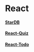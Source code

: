# React
#### [StarDB](https://artyom2509.github.io/star-db/)
#### [React-Quiz](https://react-quiz-61520.web.app/)
#### [React-Todo](https://artyom2509.github.io/react-todo/)
